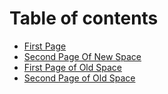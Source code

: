 # Table of contents

* [First Page](README.md)
* [Second Page Of New Space](second-page-of-new-space.md)
* [First Page of Old Space](old-space-p1.md)
* [Second Page of Old Space](second-page-of-old-space.md)
